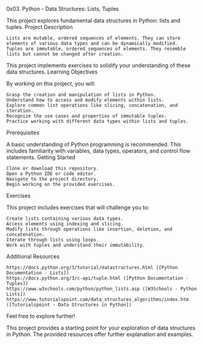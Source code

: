 0x03. Python - Data Structures: Lists, Tuples

This project explores fundamental data structures in Python: lists and tuples.
Project Description

    Lists are mutable, ordered sequences of elements. They can store elements of various data types and can be dynamically modified.
    Tuples are immutable, ordered sequences of elements. They resemble lists but cannot be changed after creation.

This project implements exercises to solidify your understanding of these data structures.
Learning Objectives

By working on this project, you will:

    Grasp the creation and manipulation of lists in Python.
    Understand how to access and modify elements within lists.
    Explore common list operations like slicing, concatenation, and iteration.
    Recognize the use cases and properties of immutable tuples.
    Practice working with different data types within lists and tuples.

Prerequisites

A basic understanding of Python programming is recommended. This includes familiarity with variables, data types, operators, and control flow statements.
Getting Started

    Clone or download this repository.
    Open a Python IDE or code editor.
    Navigate to the project directory.
    Begin working on the provided exercises.

Exercises

This project includes exercises that will challenge you to:

    Create lists containing various data types.
    Access elements using indexing and slicing.
    Modify lists through operations like insertion, deletion, and concatenation.
    Iterate through lists using loops.
    Work with tuples and understand their immutability.

Additional Resources

    https://docs.python.org/3/tutorial/datastructures.html ([Python Documentation - Lists])
    https://docs.python.org/3/c-api/tuple.html ([Python Documentation - Tuples])
    https://www.w3schools.com/python/python_lists.asp ([W3Schools - Python Lists])
    https://www.tutorialspoint.com/data_structures_algorithms/index.htm ([Tutorialspoint - Data Structures in Python])

Feel free to explore further!

This project provides a starting point for your exploration of data structures in Python. The provided resources offer further explanation and examples.
